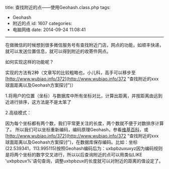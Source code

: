 title: 查找附近的点——使用Geohash.class.php
tags:
  - Geohash
  - 附近的点
id: 1607
categories:
  - 电脑网络
date: 2014-09-24 11:08:41
---

在做微信的时候想到很多微信服务号有查找附近门店，网点的功能，如顺丰快递，就可以发送位置信息，就可以得到附近的收寄件网点。

如何实现这样的功能呢？

实现的方法有2种（文章写的比较粗略也，小儿科，高手可以移步至[http://www.wubiao.info/372](http://www.wubiao.info/372 "查找附近的xxx 球面距离以及Geohash方案探讨")）

1.将用户的位置（坐标）与数据库中所有坐标对比，计算出距离，并按距离由远到近进行排序，这方法是不是太笨了

2.高级模式：

因为每个坐标都有两个数，我们平常更关注的长度，两个数就不便于对数排序计算了。
所以我们可以坐标重新编码，编码原理Geohash，参看[维基百科](https://en.wikipedia.org/wiki/Geohash)，或[http://www.wubiao.info/372](http://www.wubiao.info/372 "查找附近的xxx 球面距离以及Geohash方案探讨")，在数据库保存编码。比如：坐标(22.539341，113.995115)按照Geohash编码后为：uxbpbzuxuxyz因为编码规则是将两个坐标的数字交叉进行，所以以后查询附近的点可以用类似LIKE 'uxbpbzux%'语句查询，调整uxbpbzux的长度就可以对附近的距离的值设定了。